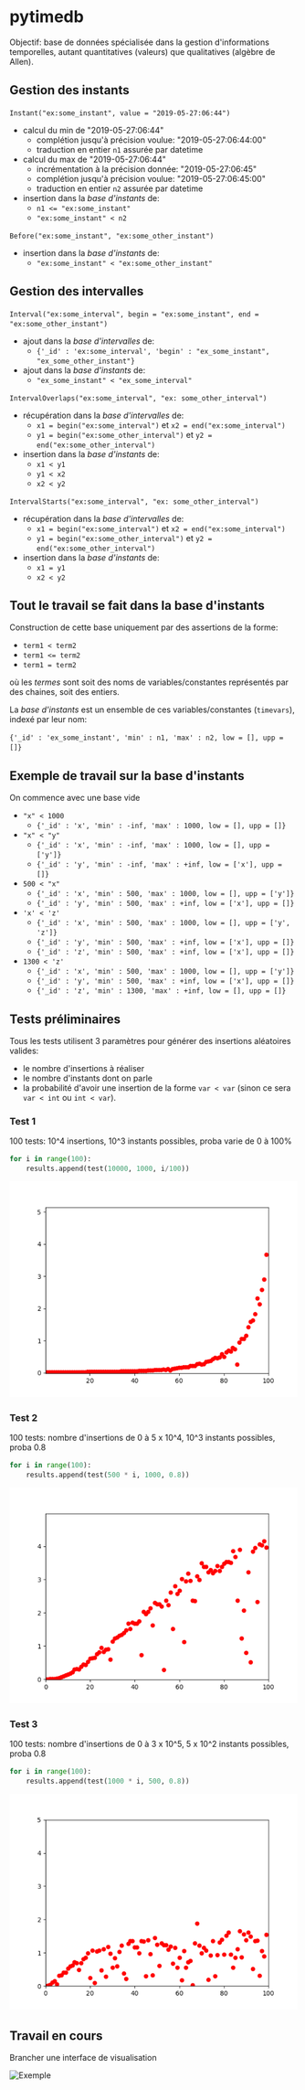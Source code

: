 # pytimedb

Objectif: base de données spécialisée dans la gestion d'informations temporelles,
autant quantitatives (valeurs) que qualitatives (algèbre de Allen).

## Gestion des instants

`Instant("ex:some_instant", value = "2019-05-27:06:44")`

- calcul du min de "2019-05-27:06:44"
    - complétion jusqu'à précision voulue: "2019-05-27:06:44:00"
    - traduction en entier `n1` assurée par datetime
- calcul du max de "2019-05-27:06:44"
    - incrémentation à la précision donnée: "2019-05-27:06:45"
    - complétion jusqu'à précision voulue: "2019-05-27:06:45:00"
    - traduction en entier `n2` assurée par datetime
- insertion dans la *base d'instants* de:
    - `n1 <= "ex:some_instant"`
    - `"ex:some_instant" < n2`

`Before("ex:some_instant", "ex:some_other_instant")`

- insertion dans la *base d'instants* de:
    - `"ex:some_instant" < "ex:some_other_instant"`

## Gestion des intervalles

`Interval("ex:some_interval", begin = "ex:some_instant", end = "ex:some_other_instant")`

- ajout dans la *base d'intervalles* de:
    - `{'_id' : 'ex:some_interval', 'begin' : "ex_some_instant", "ex_some_other_instant"}`
- ajout dans la *base d'instants* de:
    - `"ex_some_instant" < "ex_some_interval"`

`IntervalOverlaps("ex:some_interval", "ex: some_other_interval")`

- récupération dans la *base d'intervalles* de:
    - `x1 = begin("ex:some_interval")` et `x2 = end("ex:some_interval")`
    - `y1 = begin("ex:some_other_interval")` et `y2 = end("ex:some_other_interval")`
- insertion dans la *base d'instants* de:
    - `x1 < y1`
    - `y1 < x2`
    - `x2 < y2`

`IntervalStarts("ex:some_interval", "ex: some_other_interval")`

- récupération dans la *base d'intervalles* de:
    - `x1 = begin("ex:some_interval")` et `x2 = end("ex:some_interval")`
    - `y1 = begin("ex:some_other_interval")` et `y2 = end("ex:some_other_interval")`
- insertion dans la *base d'instants* de:
    - `x1 = y1`
    - `x2 < y2`

## Tout le travail se fait dans la base d'instants

Construction de cette base uniquement par des assertions de la forme:

- `term1 < term2`
- `term1 <= term2`
- `term1 = term2`

où les *termes* sont soit des noms de variables/constantes représentés par des chaines, soit des entiers.

La *base d'instants* est un ensemble de ces variables/constantes (`timevars`), indexé par leur nom:

`{'_id' : 'ex_some_instant', 'min' : n1, 'max' : n2, low = [], upp = []}`

## Exemple de travail sur la base d'instants

On commence avec une base vide

- `"x" < 1000`
    - `{'_id' : 'x', 'min' : -inf, 'max' : 1000, low = [], upp = []}`
- `"x" < "y"`
    - `{'_id' : 'x', 'min' : -inf, 'max' : 1000, low = [], upp = ['y']}`
    - `{'_id' : 'y', 'min' : -inf, 'max' : +inf, low = ['x'], upp = []}`
- `500 < "x"`
    - `{'_id' : 'x', 'min' : 500, 'max' : 1000, low = [], upp = ['y']}`
    - `{'_id' : 'y', 'min' : 500, 'max' : +inf, low = ['x'], upp = []}`
- `'x' < 'z'`
    - `{'_id' : 'x', 'min' : 500, 'max' : 1000, low = [], upp = ['y', 'z']}`
    - `{'_id' : 'y', 'min' : 500, 'max' : +inf, low = ['x'], upp = []}`
    - `{'_id' : 'z', 'min' : 500, 'max' : +inf, low = ['x'], upp = []}`
- `1300 < 'z'`
    - `{'_id' : 'x', 'min' : 500, 'max' : 1000, low = [], upp = ['y']}`
    - `{'_id' : 'y', 'min' : 500, 'max' : +inf, low = ['x'], upp = []}`
    - `{'_id' : 'z', 'min' : 1300, 'max' : +inf, low = [], upp = []}`

## Tests préliminaires

Tous les tests utilisent 3 paramètres pour générer des insertions aléatoires valides:
- le nombre d'insertions à réaliser
- le nombre d'instants dont on parle
- la probabilité d'avoir une insertion de la forme `var < var` (sinon ce sera `var < int` ou `int < var`).

### Test 1

100 tests: 10^4 insertions, 10^3 instants possibles, proba varie de 0 à 100%

```python
for i in range(100):
    results.append(test(10000, 1000, i/100))
```

![Resultat](/resultats/images/vlcsnap-2017-06-09-15h09m29s724.png)


### Test 2

100 tests: nombre d'insertions de 0 à 5 x 10^4, 10^3 instants possibles, proba 0.8

```python
for i in range(100):
    results.append(test(500 * i, 1000, 0.8))
```

![Resultat](/resultats/images/Figure_1.png)

### Test 3

100 tests: nombre d'insertions de 0 à 3 x 10^5, 5 x 10^2 instants possibles, proba 0.8

```python
for i in range(100):
    results.append(test(1000 * i, 500, 0.8))
```

![Resultat](/resultats/images/Figure_2.png)

## Travail en cours

Brancher une interface de visualisation

![Exemple](https://github.com/ljdursi/poapy/blob/master/imgs/screenshot.png)
